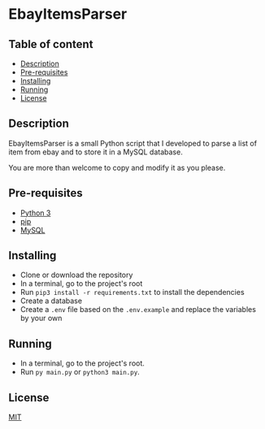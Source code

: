 
# EbayItemsParser

## Table of content

* [Description](#description)
* [Pre-requisites](#pre-requisites)   
* [Installing](#installing)
* [Running](#running)
* [License](#license)


## Description

EbayItemsParser is a small Python script that I developed to parse a list of item from ebay and to store it in a MySQL database.

You are more than welcome to copy and modify it as you please.

## Pre-requisites

* [Python 3](https://www.python.org/)
* [pip](https://pypi.org/project/pip/)
* [MySQL](https://www.mysql.com/)

## Installing

* Clone or download the repository 
* In a terminal, go to the project's root 
* Run `pip3 install -r requirements.txt` to install the dependencies
* Create a database
* Create a `.env` file based on the `.env.example` and replace the variables by your own

## Running

* In a terminal, go to the project's root. 
* Run `py main.py` or `python3 main.py`.

## License

[MIT](https://github.com/malain96/EbayItemsParser/blob/master/LICENSE)
